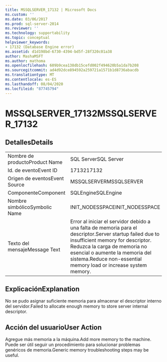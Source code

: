 ```yaml
---
title: MSSQLSERVER_17132 | Microsoft Docs
ms.custom: ''
ms.date: 03/06/2017
ms.prod: sql-server-2014
ms.reviewer: ''
ms.technology: supportability
ms.topic: conceptual
helpviewer_keywords:
- 17132 (Database Engine error)
ms.assetid: d1d198bd-6730-4394-bd5f-28f320c01a38
author: MashaMSFT
ms.author: mathoma
ms.openlocfilehash: 609b9cea138db15cefd002f494620b5a1da7b208
ms.sourcegitcommit: ad4d92dce894592a259721a1571b1d8736abacdb
ms.translationtype: MT
ms.contentlocale: es-ES
ms.lasthandoff: 08/04/2020
ms.locfileid: "87745794"
---
```

# <a name="mssqlserver_17132"></a><span data-ttu-id="9b23b-102">MSSQLSERVER_17132</span><span class="sxs-lookup"><span data-stu-id="9b23b-102">MSSQLSERVER_17132</span></span>
    
## <a name="details"></a><span data-ttu-id="9b23b-103">Detalles</span><span class="sxs-lookup"><span data-stu-id="9b23b-103">Details</span></span>  
  
|||  
|-|-|  
|<span data-ttu-id="9b23b-104">Nombre de producto</span><span class="sxs-lookup"><span data-stu-id="9b23b-104">Product Name</span></span>|<span data-ttu-id="9b23b-105">SQL Server</span><span class="sxs-lookup"><span data-stu-id="9b23b-105">SQL Server</span></span>|  
|<span data-ttu-id="9b23b-106">Id. de evento</span><span class="sxs-lookup"><span data-stu-id="9b23b-106">Event ID</span></span>|<span data-ttu-id="9b23b-107">17132</span><span class="sxs-lookup"><span data-stu-id="9b23b-107">17132</span></span>|  
|<span data-ttu-id="9b23b-108">Origen de eventos</span><span class="sxs-lookup"><span data-stu-id="9b23b-108">Event Source</span></span>|<span data-ttu-id="9b23b-109">MSSQLSERVER</span><span class="sxs-lookup"><span data-stu-id="9b23b-109">MSSQLSERVER</span></span>|  
|<span data-ttu-id="9b23b-110">Componente</span><span class="sxs-lookup"><span data-stu-id="9b23b-110">Component</span></span>|<span data-ttu-id="9b23b-111">SQLEngine</span><span class="sxs-lookup"><span data-stu-id="9b23b-111">SQLEngine</span></span>|  
|<span data-ttu-id="9b23b-112">Nombre simbólico</span><span class="sxs-lookup"><span data-stu-id="9b23b-112">Symbolic Name</span></span>|<span data-ttu-id="9b23b-113">INIT_NODESSPACE</span><span class="sxs-lookup"><span data-stu-id="9b23b-113">INIT_NODESSPACE</span></span>|  
|<span data-ttu-id="9b23b-114">Texto del mensaje</span><span class="sxs-lookup"><span data-stu-id="9b23b-114">Message Text</span></span>|<span data-ttu-id="9b23b-115">Error al iniciar el servidor debido a una falta de memoria para el descriptor.</span><span class="sxs-lookup"><span data-stu-id="9b23b-115">Server startup failed due to insufficient memory for descriptor.</span></span> <span data-ttu-id="9b23b-116">Reduzca la carga de memoria no esencial o aumente la memoria del sistema.</span><span class="sxs-lookup"><span data-stu-id="9b23b-116">Reduce non-essential memory load or increase system memory.</span></span>|  
  
## <a name="explanation"></a><span data-ttu-id="9b23b-117">Explicación</span><span class="sxs-lookup"><span data-stu-id="9b23b-117">Explanation</span></span>  
 <span data-ttu-id="9b23b-118">No se pudo asignar suficiente memoria para almacenar el descriptor interno del servidor.</span><span class="sxs-lookup"><span data-stu-id="9b23b-118">Failed to allocate enough memory to store server internal descriptor.</span></span>  
  
## <a name="user-action"></a><span data-ttu-id="9b23b-119">Acción del usuario</span><span class="sxs-lookup"><span data-stu-id="9b23b-119">User Action</span></span>  
 <span data-ttu-id="9b23b-120">Agregue más memoria a la máquina.</span><span class="sxs-lookup"><span data-stu-id="9b23b-120">Add more memory to the machine.</span></span> <span data-ttu-id="9b23b-121">Puede ser útil seguir un procedimiento para solucionar problemas genéricos de memoria.</span><span class="sxs-lookup"><span data-stu-id="9b23b-121">Generic memory troubleshooting steps may be useful.</span></span>  
  
  
